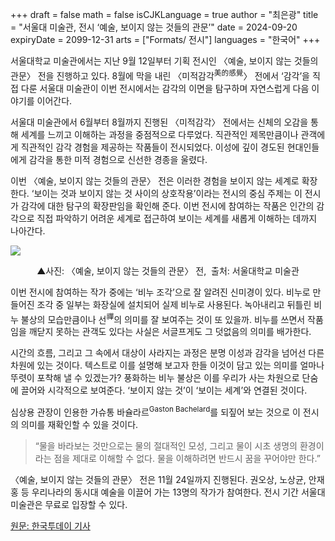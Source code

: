 +++
draft = false
math = false
isCJKLanguage = true
author = "최은광"
title = "서울대 미술관, 전시 ‘예술, 보이지 않는 것들의 관문’"
date = 2024-09-20
expiryDate = 2099-12-31
arts = ["Formats/ 전시"]
languages = "한국어"
+++

서울대학교 미술관에서는 지난 9월 12일부터 기획 전시인 〈예술, 보이지 않는 것들의 관문〉 전을 진행하고 있다. 8월에 막을 내린 〈미적감각<sup>美的感覺</sup>〉 전에서 ‘감각’을 직접 다룬 서울대 미술관이 이번 전시에서는 감각의 이면을 탐구하며 자연스럽게 다음 이야기를 이어간다.

서울대 미술관에서 6월부터 8월까지 진행된 〈미적감각〉 전에서는 신체의 오감을 통해 세계를 느끼고 이해하는 과정을 중점적으로 다루었다. 직관적인 제목만큼이나 관객에게 직관적인 감각 경험을 제공하는 작품들이 전시되었다. 이성에 깊이 경도된 현대인들에게 감각을 통한 미적 경험으로 신선한 경종을 울렸다.

이번 〈예술, 보이지 않는 것들의 관문〉 전은 이러한 경험을 보이지 않는 세계로 확장한다. ‘보이는 것과 보이지 않는 것 사이의 상호작용’이라는 전시의 중심 주제는 이 전시가 감각에 대한 탐구의 확장판임을 확인해 준다. 이번 전시에 참여하는 작품은 인간의 감각으로 직접 파악하기 어려운 세계로 접근하여 보이는 세계를 새롭게 이해하는 데까지 나아간다.

![](https://cdn.hantoday.net/news/photo/202409/44432_53656_3427.jpeg)
<center>▲사진: 〈예술, 보이지 않는 것들의 관문〉 전,  출처: 서울대학교 미술관</center>

이번 전시에 참여하는 작가 중에는 ‘비누 조각’으로 잘 알려진 신미경이 있다. 비누로 만들어진 조각 중 일부는 화장실에 설치되어 실제 비누로 사용된다. 녹아내리고 뒤틀린 비누 불상의 모습만큼이나 선<sup>禪</sup>의 의미를 잘 보여주는 것이 또 있을까. 비누를 쓰면서 작품임을 깨닫지 못하는 관객도 있다는 사실은 서글프게도 그 덧없음의 의미를 배가한다.

시간의 흐름, 그리고 그 속에서 대상이 사라지는 과정은 분명 이성과 감각을 넘어선 다른 차원에 있는 것이다. 텍스트로 이를 설명해 보고자 한들 이것이 담고 있는 의미를 얼마나 뚜렷이 포착해 낼 수 있겠는가? 풍화하는 비누 불상은 이를 우리가 사는 차원으로 단숨에 끌어와 시각적으로 보여준다. ‘보이지 않는 것’이 ‘보이는 세계’와 연결된 것이다.

심상용 관장이 인용한 가슈통 바슐라르<sup>Gaston Bachelard</sup>를 되짚어 보는 것으로 이 전시의 의미를 재확인할 수 있을 것이다.

<blockquote>
“물을 바라보는 것만으로는 물의 절대적인 모성, 그리고 물이 시초 생명의 환경이라는 점을 제대로 이해할 수 없다. 물을 이해하려면 반드시 꿈을 꾸어야만 한다.”
</blockquote>

〈예술, 보이지 않는 것들의 관문〉 전은 11월 24일까지 진행된다. 권오상, 노상균, 안재홍 등 우리나라의 동시대 예술을 이끌어 가는 13명의 작가가 참여한다. 전시 기간 서울대 미술관은 무료로 입장할 수 있다.

<a href="https://www.hantoday.net/news/articleView.html?idxno=44432" target="_blank" rel="noopener noreferrer">원문: 한국투데이 기사</a>